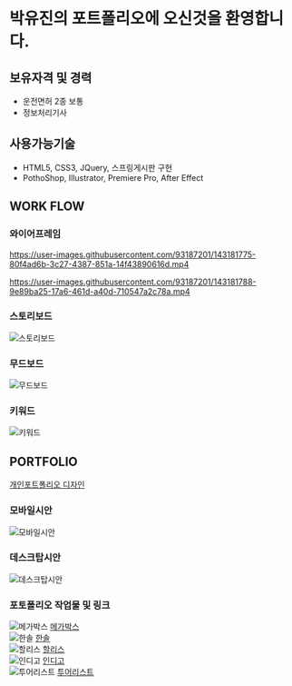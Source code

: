 # 박유진의 포트폴리오에 오신것을 환영합니다.

## 보유자격 및 경력
* 운전면허 2종 보통
* 정보처리기사

## 사용가능기술
* HTML5, CSS3, JQuery, 스프링게시판 구현
* PothoShop, Illustrator, Premiere Pro, After Effect

## WORK FLOW
### 와이어프레임


https://user-images.githubusercontent.com/93187201/143181775-80f4ad6b-3c27-4387-851a-14f43890616d.mp4



https://user-images.githubusercontent.com/93187201/143181788-9e89ba25-17a6-461d-a40d-710547a2c78a.mp4




### 스토리보드
![스토리보드](./images/img01.jpg)
### 무드보드
![무드보드](./images/img02.PNG)
### 키워드
![키워드](./images/img03.jpg)

## PORTFOLIO
[개인포트폴리오 디자인](https://rtt1006-portfolio.github.io/Project-2/)  
### 모바일시안
![모바일시안](./images/portfolio-m.png)
### 데스크탑시안
![데스크탑시안](./images/portfolio-p.png)
### 포토폴리오 작업물 및 링크
![메가박스](./images/magabox-R.png)
[메가박스](https://rtt1006-portfolio.github.io/Megabox/)  
![한솔](./images/hansole-R.png)
[한솔](https://rtt1006-portfolio.github.io/Hansole/)  
![할리스](./images/hollys-R.png)
[할리스](https://github.com/rtt1006-portfolio/Hollys)  
![인디고](./images/indigo-R.png)
[인디고](https://rtt1006-portfolio.github.io/Indigo/)  
![투어리스트](./images/tourlist-R.png)
[투어리스트](https://rtt1006-portfolio.github.io/Tourist/)


